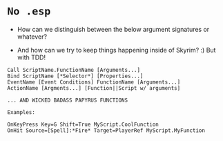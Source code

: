# `No .esp`

- How can we distinguish between the below argument signatures or whatever?

- And how can we try to keep things happening inside of Skyrim? :) But with TDD!

```
Call ScriptName.FunctionName [Arguments...]
Bind ScriptName [*Selector*] [Properties...]
EventName [Event Conditions] FunctionName [Arguments...]
ActionName [Argments...] [Function||Script w/ arguments]

... AND WICKED BADASS PAPYRUS FUNCTIONS

Examples:

OnKeyPress Key=G Shift=True MyScript.CoolFunction 
OnHit Source=[Spell]:*Fire* Target=PlayerRef MyScript.MyFunction
```
